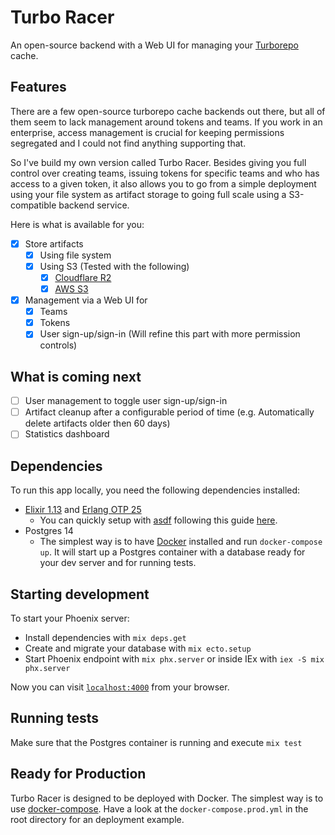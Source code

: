# Turbo Racer

An open-source backend with a Web UI for managing your [Turborepo](https://turborepo.org/) cache.
## Features

There are a few open-source turborepo cache backends out there, but all of them seem to lack
management around tokens and teams. If you work in an enterprise, access management is crucial
for keeping permissions segregated and I could not find anything supporting that.

So I've build my own version called Turbo Racer. Besides giving you full control over
creating teams, issuing tokens for specific teams and who has access to a given token,
it also allows you to go from a simple deployment using your file system as artifact storage to
going full scale using a S3-compatible backend service.

Here is what is available for you:

- [x] Store artifacts
  - [x] Using file system
  - [x] Using S3 (Tested with the following)
    - [x] [Cloudflare R2](https://developers.cloudflare.com/r2/platform/s3-compatibility/api/)
    - [x] [AWS S3](https://aws.amazon.com/s3/)
- [x] Management via a Web UI for
  - [x] Teams
  - [x] Tokens
  - [x] User sign-up/sign-in (Will refine this part with more permission controls)

## What is coming next

- [ ] User management to toggle user sign-up/sign-in
- [ ] Artifact cleanup after a configurable period of time (e.g. Automatically delete artifacts older then 60 days)
- [ ] Statistics dashboard
## Dependencies

To run this app locally, you need the following dependencies installed:

- [Elixir 1.13](https://elixir-lang.org/) and [Erlang OTP 25](https://www.erlang.org/)
  - You can quickly setup with [asdf](https://asdf-vm.com/) following this guide [here](https://thinkingelixir.com/install-elixir-using-asdf/).
- Postgres 14
  - The simplest way is to have [Docker](https://docs.docker.com/engine/install/centos/) installed and run `docker-compose up`.
    It will start up a Postgres container with a database ready for your dev server and for running tests.

## Starting development

To start your Phoenix server:

- Install dependencies with `mix deps.get`
- Create and migrate your database with `mix ecto.setup`
- Start Phoenix endpoint with `mix phx.server` or inside IEx with `iex -S mix phx.server`

Now you can visit [`localhost:4000`](http://localhost:4000) from your browser.

## Running tests

Make sure that the Postgres container is running and execute `mix test`

## Ready for Production

Turbo Racer is designed to be deployed with Docker. The simplest way is to use [docker-compose](https://docs.docker.com/compose/).
Have a look at the `docker-compose.prod.yml` in the root directory for an deployment example.
